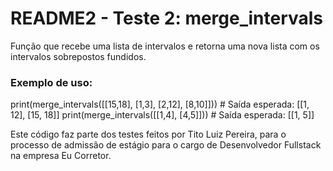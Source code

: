 # README2 - Teste 2: merge_intervals

Função que recebe uma lista de intervalos e retorna uma nova lista com os intervalos sobrepostos fundidos.

### Exemplo de uso:
print(merge_intervals([[15,18], [1,3], [2,12], [8,10]]))  # Saída esperada: [[1, 12], [15, 18]]
print(merge_intervals([[1,4], [4,5]]))  # Saída esperada: [[1, 5]]

Este código faz parte dos testes feitos por Tito Luiz Pereira, para o processo de admissão de estágio
para o cargo de Desenvolvedor Fullstack na empresa Eu Corretor.
